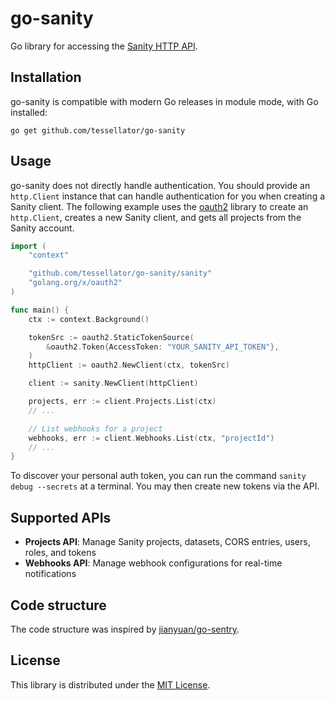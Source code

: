 # go-sanity

Go library for accessing the [Sanity HTTP API](https://www.sanity.io/docs/http-api).

## Installation

go-sanity is compatible with modern Go releases in module mode, with Go installed:

```
go get github.com/tessellator/go-sanity
```

## Usage

go-sanity does not directly handle authentication. You should provide an
`http.Client` instance that can handle authentication for you when creating a
Sanity client. The following example uses the
[oauth2](https://pkg.go.dev/golang.org/x/oauth2) library to create an
`http.Client`, creates a new Sanity client, and gets all projects from the
Sanity account.

```go
import (
	"context"

	"github.com/tessellator/go-sanity/sanity"
	"golang.org/x/oauth2"
)

func main() {
	ctx := context.Background()

	tokenSrc := oauth2.StaticTokenSource(
		&oauth2.Token{AccessToken: "YOUR_SANITY_API_TOKEN"},
	)
	httpClient := oauth2.NewClient(ctx, tokenSrc)

	client := sanity.NewClient(httpClient)

	projects, err := client.Projects.List(ctx)
	// ...

	// List webhooks for a project
	webhooks, err := client.Webhooks.List(ctx, "projectId")
	// ...
}
```

To discover your personal auth token, you can run the command
`sanity debug --secrets` at a terminal. You may then create new tokens via the
API.

## Supported APIs

- **Projects API**: Manage Sanity projects, datasets, CORS entries, users, roles, and tokens
- **Webhooks API**: Manage webhook configurations for real-time notifications

## Code structure

The code structure was inspired by [jianyuan/go-sentry](https://github.com/jianyuan/go-sentry).

## License

This library is distributed under the [MIT License](LICENSE).
